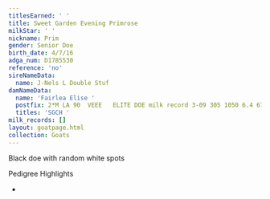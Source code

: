 ```yaml
---
titlesEarned: ' '
title: Sweet Garden Evening Primrose
milkStar: ' '
nickname: Prim
gender: Senior Doe
birth_date: 4/7/16
adga_num: D1785530
reference: 'no'
sireNameData:
  name: J-Nels L Double Stuf
damNameData:
  name: 'Fairlea Elise '
  postfix: 2*M LA 90  VEEE   ELITE DOE milk record 3-09 305 1050 6.4 67 4.6 48 90 40
  titles: 'SGCH '
milk_records: []
layout: goatpage.html
collection: Goats
---
```

Black doe with random white spots

Pedigree Highlights

*
